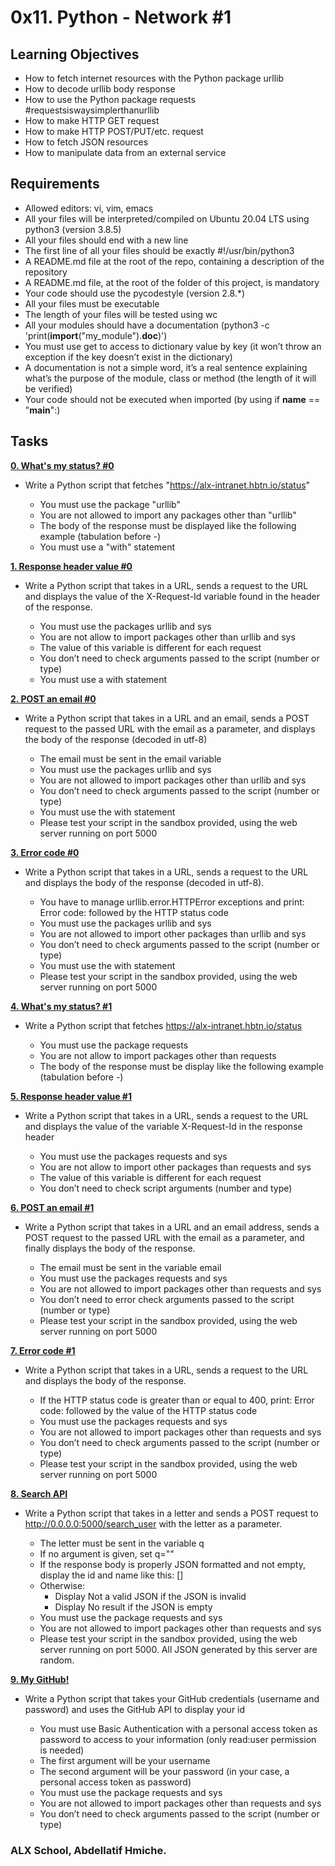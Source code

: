# 0x11. Python - Network #1

## Learning Objectives
- How to fetch internet resources with the Python package urllib
- How to decode urllib body response
- How to use the Python package requests #requestsiswaysimplerthanurllib
- How to make HTTP GET request
- How to make HTTP POST/PUT/etc. request
- How to fetch JSON resources
- How to manipulate data from an external service

## Requirements
- Allowed editors: vi, vim, emacs
- All your files will be interpreted/compiled on Ubuntu 20.04 LTS using python3 (version 3.8.5)
- All your files should end with a new line
- The first line of all your files should be exactly #!/usr/bin/python3
- A README.md file at the root of the repo, containing a description of the repository
- A README.md file, at the root of the folder of this project, is mandatory
- Your code should use the pycodestyle (version 2.8.*)
- All your files must be executable
- The length of your files will be tested using wc
- All your modules should have a documentation (python3 -c 'print(__import__("my_module").__doc__)')
- You must use get to access to dictionary value by key (it won’t throw an exception if the key doesn’t exist in the dictionary)
- A documentation is not a simple word, it’s a real sentence explaining what’s the purpose of the module, class or method (the length of it will be verified)
- Your code should not be executed when imported (by using if __name__ == "__main__":)

## Tasks
[**0. What's my status? #0**](0-hbtn_status.py)
- Write a Python script that fetches "https://alx-intranet.hbtn.io/status"

	* You must use the package "urllib"
	* You are not allowed to import any packages other than "urllib"
	* The body of the response must be displayed like the following example (tabulation before -)
	* You must use a "with" statement

[**1. Response header value #0**](1-hbtn_header.py)
- Write a Python script that takes in a URL, sends a request to the URL and displays the value of the X-Request-Id variable found in the header of the response.

	* You must use the packages urllib and sys
	* You are not allow to import packages other than urllib and sys
	* The value of this variable is different for each request
	* You don’t need to check arguments passed to the script (number or type)
	* You must use a with statement

[**2. POST an email #0**](2-post_email.py)
- Write a Python script that takes in a URL and an email, sends a POST request to the passed URL with the email as a parameter, and displays the body of the response (decoded in utf-8)

	* The email must be sent in the email variable
	* You must use the packages urllib and sys
	* You are not allowed to import packages other than urllib and sys
	* You don’t need to check arguments passed to the script (number or type)
	* You must use the with statement
	* Please test your script in the sandbox provided, using the web server running on port 5000

[**3. Error code #0**](3-error_code.py)
- Write a Python script that takes in a URL, sends a request to the URL and displays the body of the response (decoded in utf-8).

	* You have to manage urllib.error.HTTPError exceptions and print: Error code: followed by the HTTP status code
	* You must use the packages urllib and sys
	* You are not allowed to import other packages than urllib and sys
	* You don’t need to check arguments passed to the script (number or type)
	* You must use the with statement
	* Please test your script in the sandbox provided, using the web server running on port 5000

[**4. What's my status? #1**](4-hbtn_status.py)
- Write a Python script that fetches https://alx-intranet.hbtn.io/status

	* You must use the package requests
	* You are not allow to import packages other than requests
	* The body of the response must be display like the following example (tabulation before -)

[**5. Response header value #1**](5-hbtn_header.py)
- Write a Python script that takes in a URL, sends a request to the URL and displays the value of the variable X-Request-Id in the response header

	* You must use the packages requests and sys
	* You are not allow to import other packages than requests and sys
	* The value of this variable is different for each request
	* You don’t need to check script arguments (number and type)

[**6. POST an email #1**](6-post_email.py)
- Write a Python script that takes in a URL and an email address, sends a POST request to the passed URL with the email as a parameter, and finally displays the body of the response.

	* The email must be sent in the variable email
	* You must use the packages requests and sys
	* You are not allowed to import packages other than requests and sys
	* You don’t need to error check arguments passed to the script (number or type)
	* Please test your script in the sandbox provided, using the web server running on port 5000

[**7. Error code #1**](7-error_code.py)
- Write a Python script that takes in a URL, sends a request to the URL and displays the body of the response.

	* If the HTTP status code is greater than or equal to 400, print: Error code: followed by the value of the HTTP status code
	* You must use the packages requests and sys
	* You are not allowed to import packages other than requests and sys
	* You don’t need to check arguments passed to the script (number or type)
	* Please test your script in the sandbox provided, using the web server running on port 5000

[**8. Search API**](8-json_api.py)
- Write a Python script that takes in a letter and sends a POST request to http://0.0.0.0:5000/search_user with the letter as a parameter.

	* The letter must be sent in the variable q
	* If no argument is given, set q=""
	* If the response body is properly JSON formatted and not empty, display the id and name like this: [<id>] <name>
	* Otherwise:
		- Display Not a valid JSON if the JSON is invalid
		- Display No result if the JSON is empty
	* You must use the package requests and sys
	* You are not allowed to import packages other than requests and sys
	* Please test your script in the sandbox provided, using the web server running on port 5000. All JSON generated by this server are random.

[**9. My GitHub!**](10-my_github.py)
- Write a Python script that takes your GitHub credentials (username and password) and uses the GitHub API to display your id

	* You must use Basic Authentication with a personal access token as password to access to your information (only read:user permission is needed)
	* The first argument will be your username
	* The second argument will be your password (in your case, a personal access token as password)
	* You must use the package requests and sys
	* You are not allowed to import packages other than requests and sys
	* You don’t need to check arguments passed to the script (number or type)

### ALX School, Abdellatif Hmiche.
